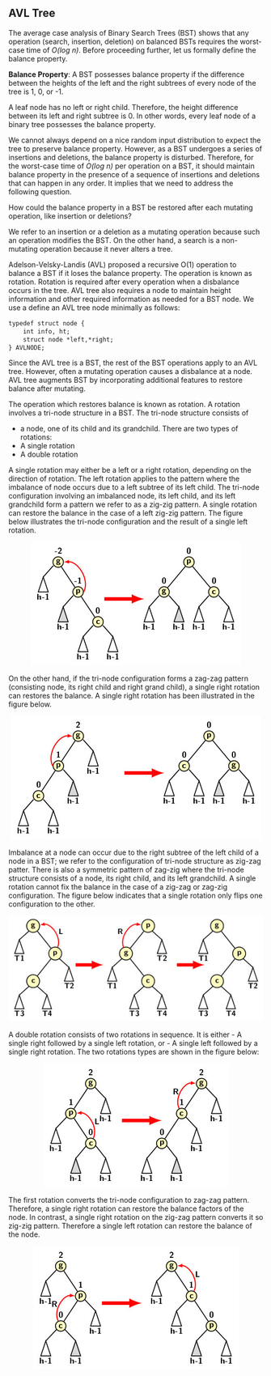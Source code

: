 ## AVL Tree

The average case analysis of Binary Search Trees (BST) shows that any operation (search, insertion, deletion)  on balanced BSTs requires the worst-case time of 
<i>O(log n)</i>. Before proceeding further, let us formally define the balance property. 

<strong>Balance Property</strong>: A BST possesses balance property if the difference between the heights of the left and the right subtrees of every node of the tree is 1, 0, or -1. 

A leaf node has no left or right child. Therefore, the height difference between its left and right subtree is 0. In other words, every leaf node
of a binary tree possesses the balance property.

We cannot always depend on a nice random input distribution to expect the tree to preserve balance property. However, as a BST undergoes a series of insertions 
and deletions, the balance property is disturbed. Therefore, for the worst-case time of <i>O(log n)</i> per operation on a BST, it should maintain balance property in the presence of a sequence of insertions and deletions that can happen in any order. It implies that we need to address the following question. 

How could the balance property in a BST be restored after each mutating operation, like insertion or deletions? 

We refer to an insertion or a deletion as a mutating operation because such an operation modifies the BST. On the other hand, a search is a non-mutating operation because it never alters a tree. 

Adelson-Velsky-Landis (AVL) proposed a recursive O(1) operation to balance a BST if it loses the balance property. The operation is known as rotation. 
Rotation is required after every operation when a disbalance occurs in the tree. AVL tree also requires a node to maintain height information and 
other required information as needed for a BST node. We use a define an AVL tree node minimally as follows:
```
typedef struct node {
    int info, ht;
    struct node *left,*right;
} AVLNODE;
```

Since the AVL tree is a BST, the rest of the BST operations apply to an AVL tree. However, often a mutating operation causes a disbalance at a node. 
AVL tree augments BST by incorporating additional features to restore balance after mutating. 

The operation which restores balance is known as rotation. A rotation involves a tri-node structure in a BST. The tri-node structure consists of 
- a node, one of its child and its grandchild.
There are two types of rotations:
- A single rotation
- A double rotation

A single rotation may either be a left or a right rotation, depending on the direction of rotation. The left rotation applies to the pattern where the 
imbalance of node occurs due to a left subtree of its left child. The tri-node configuration involving an imbalanced node, its left child, and its left grandchild form a pattern we refer to as a zig-zig pattern. A single rotation can restore the balance in the case of a left zig-zig pattern. The figure
below illustrates the tri-node configuration and the result of a single left rotation.
<p align="center">
<img src="../images/avlSingleLeft.jpg">
</p>
On the other hand, if the tri-node configuration forms a zag-zag pattern (consisting node, its right child and right grand child), a  single right rotation
can restores the balance. A single right rotation has been illustrated in the figure below.
<p align="center">
<img src="../images/avlSingleRight.jpg">
</p>

Imbalance at a node can occur due to the right subtree of the left child of a node in a BST; we refer to the configuration of tri-node structure as zig-zag patter. There 
is also a symmetric pattern of zag-zig where the tri-node structure consists of a node, its right child, and its left grandchild. A single rotation cannot fix the
balance in the case of a zig-zag or zag-zig configuration. The figure below indicates that a single rotation only flips one configuration to the other.
<p align="center">
    <img src="../images/needForDR.jpg">
</p>
A double rotation consists of two rotations in sequence. It is either 
- A single right followed by a single left rotation, or
- A single left followed by a single right rotation.
The two rotations types are shown in the figure below:
<p align="center">
<img src="../images/avlDoubleLR.jpg">
</p>
The first rotation converts the tri-node configuration to zag-zag pattern. Therefore, a single right rotation can restore the balance factors of the node. In 
contrast, a single right rotation on the zig-zag pattern converts it so zig-zig pattern. Therefore a single left rotation can restore the balance of the node. 
<p align="center">
<img src="../images/avlDoubleRL.jpg">
</p>




